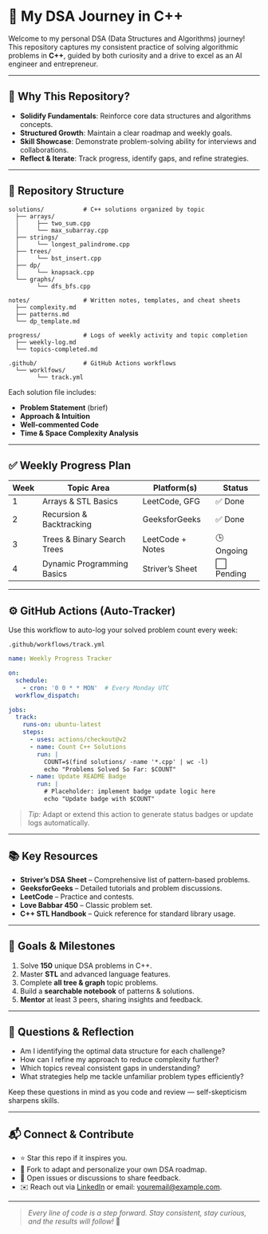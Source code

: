# 🚀 My DSA Journey in C++

Welcome to my personal DSA (Data Structures and Algorithms) journey! This repository captures my consistent practice of solving algorithmic problems in **C++**, guided by both curiosity and a drive to excel as an AI engineer and entrepreneur.

---

## 🧠 Why This Repository?

* **Solidify Fundamentals**: Reinforce core data structures and algorithms concepts.
* **Structured Growth**: Maintain a clear roadmap and weekly goals.
* **Skill Showcase**: Demonstrate problem-solving ability for interviews and collaborations.
* **Reflect & Iterate**: Track progress, identify gaps, and refine strategies.

---

## 📂 Repository Structure

```
solutions/           # C++ solutions organized by topic
  ├── arrays/
  │     ├── two_sum.cpp
  │     └── max_subarray.cpp
  ├── strings/
  │     └── longest_palindrome.cpp
  ├── trees/
  │     └── bst_insert.cpp
  ├── dp/
  │     └── knapsack.cpp
  └── graphs/
        └── dfs_bfs.cpp

notes/               # Written notes, templates, and cheat sheets
  ├── complexity.md
  ├── patterns.md
  └── dp_template.md

progress/            # Logs of weekly activity and topic completion
  ├── weekly-log.md
  └── topics-completed.md

.github/             # GitHub Actions workflows
  └── worklfows/
        └── track.yml
```

Each solution file includes:

* **Problem Statement** (brief)
* **Approach & Intuition**
* **Well-commented Code**
* **Time & Space Complexity Analysis**

---

## ✅ Weekly Progress Plan

| Week | Topic Area                  | Platform(s)      | Status     |
| ---- | --------------------------- | ---------------- | ---------- |
| 1    | Arrays & STL Basics         | LeetCode, GFG    | ✅ Done     |
| 2    | Recursion & Backtracking    | GeeksforGeeks    | ✅ Done     |
| 3    | Trees & Binary Search Trees | LeetCode + Notes | 🕒 Ongoing |
| 4    | Dynamic Programming Basics  | Striver’s Sheet  | ⬜ Pending  |

---

## ⚙️ GitHub Actions (Auto-Tracker)

Use this workflow to auto-log your solved problem count every week:

`.github/workflows/track.yml`

```yaml
name: Weekly Progress Tracker

on:
  schedule:
    - cron: '0 0 * * MON'  # Every Monday UTC
  workflow_dispatch:

jobs:
  track:
    runs-on: ubuntu-latest
    steps:
      - uses: actions/checkout@v2
      - name: Count C++ Solutions
        run: |
          COUNT=$(find solutions/ -name '*.cpp' | wc -l)
          echo "Problems Solved So Far: $COUNT"
      - name: Update README Badge
        run: |
          # Placeholder: implement badge update logic here
          echo "Update badge with $COUNT"
```

> *Tip:* Adapt or extend this action to generate status badges or update logs automatically.

---

## 📚 Key Resources

* **Striver’s DSA Sheet** – Comprehensive list of pattern-based problems.
* **GeeksforGeeks** – Detailed tutorials and problem discussions.
* **LeetCode** – Practice and contests.
* **Love Babbar 450** – Classic problem set.
* **C++ STL Handbook** – Quick reference for standard library usage.

---

## 🎯 Goals & Milestones

1. Solve **150** unique DSA problems in C++.
2. Master **STL** and advanced language features.
3. Complete **all tree & graph** topic problems.
4. Build a **searchable notebook** of patterns & solutions.
5. **Mentor** at least 3 peers, sharing insights and feedback.

---

## 🤔 Questions & Reflection

* Am I identifying the optimal data structure for each challenge?
* How can I refine my approach to reduce complexity further?
* Which topics reveal consistent gaps in understanding?
* What strategies help me tackle unfamiliar problem types efficiently?

Keep these questions in mind as you code and review — self-skepticism sharpens skills.

---

## 📬 Connect & Contribute

* ⭐ Star this repo if it inspires you.
* 🍴 Fork to adapt and personalize your own DSA roadmap.
* 💬 Open issues or discussions to share feedback.
* ✉️ Reach out via [LinkedIn](https://www.linkedin.com/in/aditya-rai/) or email: [youremail@example.com](mailto:youremail@example.com).

---

> *Every line of code is a step forward. Stay consistent, stay curious, and the results will follow!* 🚀
